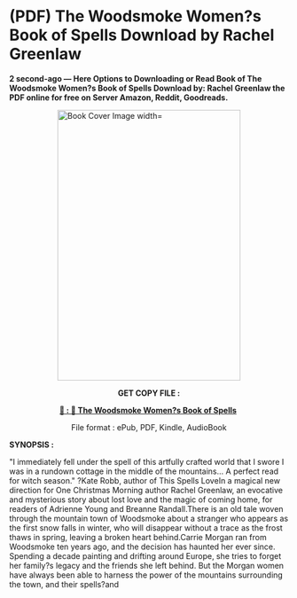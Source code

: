# (PDF) The Woodsmoke Women?s Book of Spells Download by Rachel Greenlaw

<p><strong>2 second-ago &mdash; Here Options to Downloading or Read Book of The Woodsmoke Women?s Book of Spells Download by: Rachel Greenlaw the PDF online for free on Server Amazon, Reddit, Goodreads.</strong></p><p><a href="https://us.ebookarea.xyz/?book=199793684-the-woodsmoke-women-s-book-of-spells"><img style="display: block; margin-left: auto; margin-right: auto;" src="https://i.gr-assets.com/images/S/compressed.photo.goodreads.com/books/1712181782l/199793684.jpg" alt="Book Cover Image width=" width="330" height="488" /></a></p><p style="text-align: center;"><strong>GET COPY FILE :</strong></p><p style="text-align: center;"><strong><a href="https://us.ebookarea.xyz/?book=199793684-the-woodsmoke-women-s-book-of-spells" target="_blank" rel="noopener">📢 : 🔗 The Woodsmoke Women?s Book of Spells</a>&nbsp;</strong></p><p style="text-align: center;">File format : ePub, PDF, Kindle, AudioBook</p><p><strong>SYNOPSIS :</strong></p><p>"I immediately fell under the spell of this artfully crafted world that I swore I was in a rundown cottage in the middle of the mountains... A perfect read for witch season." ?Kate Robb, author of This Spells LoveIn a magical new direction for One Christmas Morning author Rachel Greenlaw, an evocative and mysterious story about lost love and the magic of coming home, for readers of Adrienne Young and Breanne Randall.There is an old tale woven through the mountain town of Woodsmoke about a stranger who appears as the first snow falls in winter, who will disappear without a trace as the frost thaws in spring, leaving a broken heart behind.Carrie Morgan ran from Woodsmoke ten years ago, and the decision has haunted her ever since. Spending a decade painting and drifting around Europe, she tries to forget her family?s legacy and the friends she left behind. But the Morgan women have always been able to harness the power of the mountains surrounding the town, and their spells?and </p>
